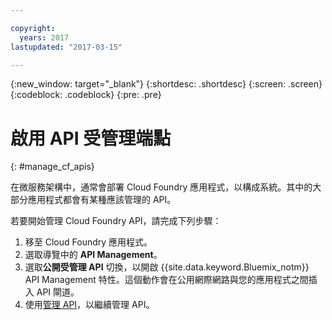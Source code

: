 ```yaml
---

copyright:
  years: 2017
lastupdated: "2017-03-15"

---
```



{:new_window: target="_blank"}
{:shortdesc: .shortdesc}
{:screen: .screen}
{:codeblock: .codeblock}
{:pre: .pre}

# 啟用 API 受管理端點
{: #manage_cf_apis}

在微服務架構中，通常會部署 Cloud Foundry 應用程式，以構成系統。其中的大部分應用程式都會有某種應該管理的 API。

若要開始管理 Cloud Foundry API，請完成下列步驟：

1. 移至 Cloud Foundry 應用程式。
2. 選取導覽中的 **API Management**。
3. 選取**公開受管理 API** 切換，以開啟 {{site.data.keyword.Bluemix_notm}} API Management 特性。這個動作會在公用網際網路與您的應用程式之間插入 API 閘道。
4. 使用[管理 API](manage_apis.html)，以繼續管理 API。

